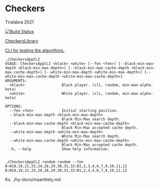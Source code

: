 # Checkers
Tiralabra 2021

[![Build Status](https://www.travis-ci.com/tuureilmarinen/Checkers.svg?branch=master)](https://www.travis-ci.com/tuureilmarinen/Checkers)

[CheckersLibrary](https://github.com/tuureilmarinen/CheckersLibray)

[CLI for testing the algorithms.](https://github.com/tuureilmarinen/CheckersAppCLI)

```
./CheckersAppCLI 
USAGE: CheckersAppCLI <black> <white> [--fen <fen>] [--black-min-max-depth <black-min-max-depth>] [--black-min-max-cache-depth <black-min-max-cache-depth>] [--white-min-max-depth <white-min-max-depth>] [--white-min-max-cache-depth <white-min-max-cache-depth>]
ARGUMENTS:
  <black>                 Black player. (cli, random, min-max-alpha-beta)
  <white>                 White player. (cli, random, min-max-alpha-beta)

OPTIONS:
  --fen <fen>             Initial starting position. 
  --black-min-max-depth <black-min-max-depth>
                          Black Min-Max search depth. 
  --black-min-max-cache-depth <black-min-max-cache-depth>
                          Black Min-Max accepted cache depth. 
  --white-min-max-depth <white-min-max-depth>
                          White Min-Max search depth. 
  --white-min-max-cache-depth <white-min-max-cache-depth>
                          Black Min-Max accepted cache depth. 
  -h, --help              Show help information.


./CheckersAppCLI random random --fen B:W18,19,21,23,24,26,29,30,31,32:B1,2,3,4,6,7,9,10,11,12 
B:W18,19,21,23,24,26,29,30,31,32:B1,2,3,4,6,7,9,10,11,12
```

Ks. ./hy-docs/maarittely.md
